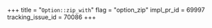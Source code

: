 +++
title = "`Option::zip_with`"
flag = "option_zip"
impl_pr_id = 69997
tracking_issue_id = 70086
+++
